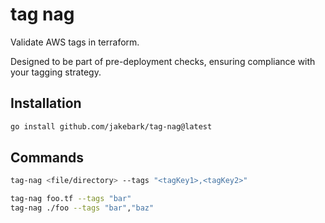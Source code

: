 # tag nag

Validate AWS tags in terraform.

Designed to be part of pre-deployment checks, ensuring compliance with your tagging strategy. 

## Installation
```bash
go install github.com/jakebark/tag-nag@latest
```

## Commands

```bash
tag-nag <file/directory> --tags "<tagKey1>,<tagKey2>"

tag-nag foo.tf --tags "bar"
tag-nag ./foo --tags "bar","baz"

```
